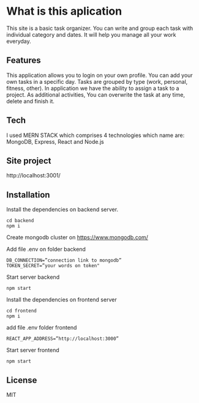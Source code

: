 # What is this aplication

This site is a basic task organizer. You can write and group each task with individual category and dates. It will help you manage all your work everyday.

## Features

This application allows you to login on your own profile. You can add your own tasks in a specific day. Tasks are grouped by type (work, personal, fitness, other). In application we have the ability to assign a task to a project. As additional activities, You can overwrite the task at any time, delete and finish it.

## Tech

I used MERN STACK which comprises 4 technologies which name are: MongoDB, Express, React and Node.js

## Site project

http://localhost:3001/

## Installation

Install the dependencies on backend server.

```
cd backend
npm i
```

Create mongodb cluster on https://www.mongodb.com/

Add file .env on folder backend

```
DB_CONNECTION=”connection link to mongodb”
TOKEN_SECRET=”your words on token"
```

Start server backend

```
npm start
```

Install the dependencies on frontend server

```
cd frontend
npm i
```

add file .env folder frontend

```
REACT_APP_ADDRESS=”http://localhost:3000”
```

Start server frontend

```
npm start
```

## License

MIT
